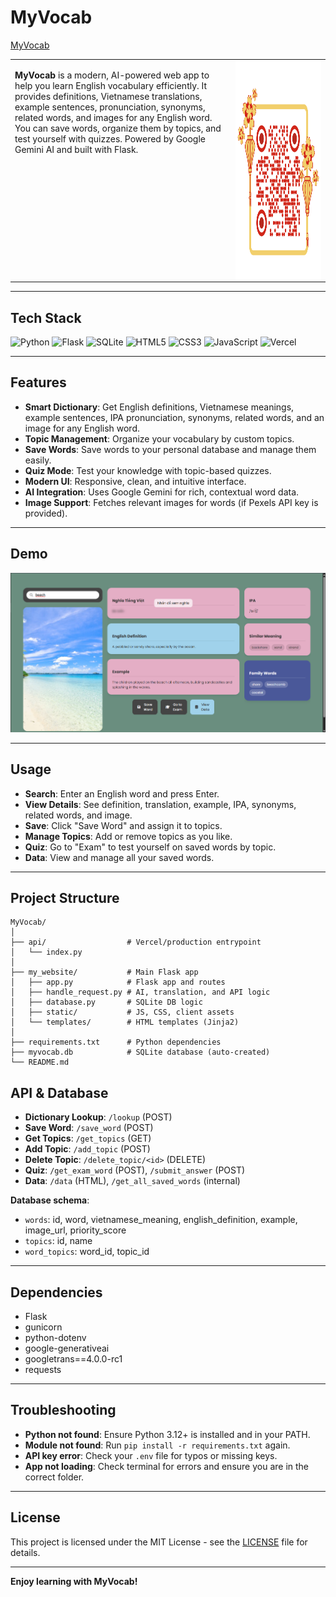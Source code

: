 # MyVocab

[MyVocab](https://my-vocab-xi.vercel.app/)

<table>
<tr>
<td width="70%" style="vertical-align: top;">

**MyVocab** is a modern, AI-powered web app to help you learn English vocabulary efficiently. It provides definitions, Vietnamese translations, example sentences, pronunciation, synonyms, related words, and images for any English word. You can save words, organize them by topics, and test yourself with quizzes. Powered by Google Gemini AI and built with Flask.

</td>
<td width="30%" style="vertical-align: top; text-align: center;">

<img src="./images/MyVocabQR.png" alt="MyVocab QR" width="350" height="350" style="display: block; margin: 0 auto;">

</td>
</tr>
</table>

---

## Tech Stack

![Python](https://img.shields.io/badge/python-3670A0?style=for-the-badge&logo=python&logoColor=ffdd54)
![Flask](https://img.shields.io/badge/flask-%23000.svg?style=for-the-badge&logo=flask&logoColor=white)
![SQLite](https://img.shields.io/badge/sqlite-%2307405e.svg?style=for-the-badge&logo=sqlite&logoColor=white)
![HTML5](https://img.shields.io/badge/html5-%23E34F26.svg?style=for-the-badge&logo=html5&logoColor=white)
![CSS3](https://img.shields.io/badge/css3-%231572B6.svg?style=for-the-badge&logo=css3&logoColor=white)
![JavaScript](https://img.shields.io/badge/javascript-%23323330.svg?style=for-the-badge&logo=javascript&logoColor=%23F7DF1E)
![Vercel](https://img.shields.io/badge/vercel-%23000000.svg?style=for-the-badge&logo=vercel&logoColor=white)

---

## Features

- **Smart Dictionary**: Get English definitions, Vietnamese meanings, example sentences, IPA pronunciation, synonyms, related words, and an image for any English word.
- **Topic Management**: Organize your vocabulary by custom topics.
- **Save Words**: Save words to your personal database and manage them easily.
- **Quiz Mode**: Test your knowledge with topic-based quizzes.
- **Modern UI**: Responsive, clean, and intuitive interface.
- **AI Integration**: Uses Google Gemini for rich, contextual word data.
- **Image Support**: Fetches relevant images for words (if Pexels API key is provided).

---

## Demo

![search](./images/search.png)

---

## Usage

- **Search**: Enter an English word and press Enter.
- **View Details**: See definition, translation, example, IPA, synonyms, related words, and image.
- **Save**: Click "Save Word" and assign it to topics.
- **Manage Topics**: Add or remove topics as you like.
- **Quiz**: Go to "Exam" to test yourself on saved words by topic.
- **Data**: View and manage all your saved words.

---

## Project Structure

```
MyVocab/
│
├── api/                  # Vercel/production entrypoint
│   └── index.py
│
├── my_website/           # Main Flask app
│   ├── app.py            # Flask app and routes
│   ├── handle_request.py # AI, translation, and API logic
│   ├── database.py       # SQLite DB logic
│   ├── static/           # JS, CSS, client assets
│   └── templates/        # HTML templates (Jinja2)
│
├── requirements.txt      # Python dependencies
├── myvocab.db            # SQLite database (auto-created)
└── README.md
```

## API & Database

- **Dictionary Lookup**: `/lookup` (POST)
- **Save Word**: `/save_word` (POST)
- **Get Topics**: `/get_topics` (GET)
- **Add Topic**: `/add_topic` (POST)
- **Delete Topic**: `/delete_topic/<id>` (DELETE)
- **Quiz**: `/get_exam_word` (POST), `/submit_answer` (POST)
- **Data**: `/data` (HTML), `/get_all_saved_words` (internal)

**Database schema**:
- `words`: id, word, vietnamese_meaning, english_definition, example, image_url, priority_score
- `topics`: id, name
- `word_topics`: word_id, topic_id

---

## Dependencies

- Flask
- gunicorn
- python-dotenv
- google-generativeai
- googletrans==4.0.0-rc1
- requests

---

## Troubleshooting

- **Python not found**: Ensure Python 3.12+ is installed and in your PATH.
- **Module not found**: Run `pip install -r requirements.txt` again.
- **API key error**: Check your `.env` file for typos or missing keys.
- **App not loading**: Check terminal for errors and ensure you are in the correct folder.

---

## License

This project is licensed under the MIT License - see the [LICENSE](LICENSE) file for details.

---

**Enjoy learning with MyVocab!**


